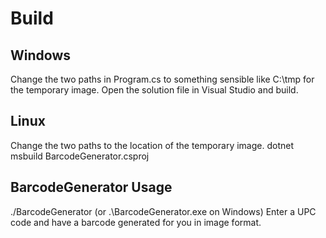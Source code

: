 # Build

## Windows
Change the two paths in Program.cs to something sensible like C:\tmp for the temporary image.
Open the solution file in Visual Studio and build.

## Linux
Change the two paths to the location of the temporary image.
dotnet msbuild BarcodeGenerator.csproj

## BarcodeGenerator Usage
./BarcodeGenerator (or .\BarcodeGenerator.exe on Windows)
Enter a UPC code and have a barcode generated for you in image format.
